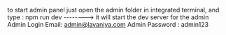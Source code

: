to start admin panel just open the admin folder in integrated terminal, and type : npm run dev
--------> it will start the dev server for the admin
Admin Login Email: admin@lavaniya.com
Admin Password : admin123